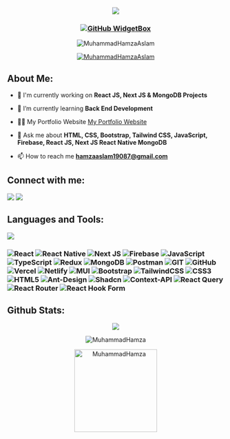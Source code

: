 <h3 align="center">

![](https://capsule-render.vercel.app/api?type=waving&color=gradient&height=100&section=header)

</h3>

<!-- <h1 align="center">Hi 👋, I'm Muhammad Hamza</h1> -->
<!-- <h3 align="center">I'm a Full Stack Developer building cutting-edge websites that enhance user experiences. I blend technology and creativity to deliver innovative solutions.</h3> -->

<!-- <div align='center'><img align="center" src="https://readme-typing-svg.herokuapp.com?font=Fira+Code&weight=600&size=24&duration=3500&pause=500&color=151CF7&center=true&vCenter=true&width=435&lines=Full+Stack+Developer+👨🏻‍💻;MERN+Stack+Developer+👨🏻‍💻;Problem+Solver+💡" alt="Typing SVG" /></div> -->

<h3 align="center">
 
[![GitHub WidgetBox](https://github-widgetbox.vercel.app/api/profile?username=MuhammadHamzaAslam&data=repositories,stars,commits&theme=light&hide_border=true)](https://github.com/Jurredr/github-widgetbox)

</h3>

<p align="center"> <img src="https://komarev.com/ghpvc/?username=MuhammadHamzaAslam&label=Profile%20views&color=0e75b6&style=flat" alt="MuhammadHamzaAslam" /> </p>

<p align="center"> <a href="https://github.com/ryo-ma/github-profile-trophy"><img src="https://github-profile-trophy.vercel.app/?username=MuhammadHamzaAslam" alt="MuhammadHamzaAslam" /></a> </p>

<!-- <img align="right" width="400" src="https://unblast.com/wp-content/uploads/2022/08/Programmer-Illustration.jpg"> -->

<h2 align="left">About Me:</h2>

- 🔭 I'm currently working on **React JS, Next JS & MongoDB Projects**

- 🌱 I’m currently learning **Back End Development**

- 👨‍💻 My Portfolio Website [My Portfolio Website](https://github.com/MuhammadHamzaAslamAslam/Personal-Portfolio)

- 💬 Ask me about **HTML, CSS, Bootstrap, Tailwind CSS, JavaScript, Firebase, React JS, Next JS React Native MongoDB**

- 📫 How to reach me **hamzaaslam19087@gmail.com**

<h2 align="left">Connect with me:</h2>

<p align="left">
<a href="https://www.linkedin.com/in/muhammad-hamza-7417992b6/" target="blank"><img src="https://skillicons.dev/icons?i=linkedin" /></a>
<a href="https://www.instagram.com/itx_hamza__dev/" target="blank"><img src="https://skillicons.dev/icons?i=instagram" /></a>
</p>


<h2 align="left">Languages and Tools:</h2>

<p align='left'>
  <img src="https://skillicons.dev/icons?i=react,next,firebase,js,ts,redux,mongodb,postman,git,github,vercel,netlify,mui,bootstrap,tailwind,css,html" />
</p>

<h3>
 
 ![React](https://img.shields.io/badge/react-%2320232a.svg?style=for-the-badge&logo=react&logoColor=%2361DAFB) ![React Native](https://img.shields.io/badge/react_native-%2320232a.svg?style=for-the-badge&logo=react&logoColor=%2361DAFB) ![Next JS](https://img.shields.io/badge/Next-black?style=for-the-badge&logo=next.js&logoColor=white) ![Firebase](https://img.shields.io/badge/firebase-%23039BE5.svg?style=for-the-badge&logo=firebase) ![JavaScript](https://img.shields.io/badge/javascript-%23323330.svg?style=for-the-badge&logo=javascript&logoColor=%23F7DF1E) ![TypeScript](https://img.shields.io/badge/typescript-%23007ACC.svg?style=for-the-badge&logo=typescript&logoColor=white) ![Redux](https://img.shields.io/badge/redux-%23593d88.svg?style=for-the-badge&logo=redux&logoColor=white) ![MongoDB](https://img.shields.io/badge/MongoDB-%234ea94b.svg?style=for-the-badge&logo=mongodb&logoColor=white) ![Postman](https://img.shields.io/badge/Postman-FF6C37?style=for-the-badge&logo=postman&logoColor=white) ![GIT](https://img.shields.io/badge/Git-fc6d26?style=for-the-badge&logo=git&logoColor=white) ![GitHub](https://img.shields.io/badge/GitHub-%23121011.svg?style=for-the-badge&logo=github&logoColor=white) ![Vercel](https://img.shields.io/badge/vercel-%23000000.svg?style=for-the-badge&logo=vercel&logoColor=white) ![Netlify](https://img.shields.io/badge/netlify-%23000000.svg?style=for-the-badge&logo=netlify&logoColor=#00C7B7) ![MUI](https://img.shields.io/badge/MUI-%230081CB.svg?style=for-the-badge&logo=material-ui&logoColor=white) ![Bootstrap](https://img.shields.io/badge/bootstrap-%238511FA.svg?style=for-the-badge&logo=bootstrap&logoColor=white) ![TailwindCSS](https://img.shields.io/badge/tailwindcss-%2338B2AC.svg?style=for-the-badge&logo=tailwind-css&logoColor=white) ![CSS3](https://img.shields.io/badge/css3-%231572B6.svg?style=for-the-badge&logo=css3&logoColor=white) ![HTML5](https://img.shields.io/badge/html5-%23E34F26.svg?style=for-the-badge&logo=html5&logoColor=white) ![Ant-Design](https://img.shields.io/badge/-AntDesign-%230170FE?style=for-the-badge&logo=ant-design&logoColor=white)  ![Shadcn](https://img.shields.io/badge/shadcn/ui-%2320232a.svg?style=for-the-badge) ![Context-API](https://img.shields.io/badge/Context--Api-000000?style=for-the-badge&logo=react) ![React Query](https://img.shields.io/badge/-React%20Query-FF4154?style=for-the-badge&logo=react%20query&logoColor=white) ![React Router](https://img.shields.io/badge/React_Router-CA4245?style=for-the-badge&logo=react-router&logoColor=white) ![React Hook Form](https://img.shields.io/badge/React%20Hook%20Form-%23EC5990.svg?style=for-the-badge&logo=reacthookform&logoColor=white)

</h3>

<h2 align="left">Github Stats:</h2>

<p align="center"><img src="https://github-readme-streak-stats.herokuapp.com/?user=MuhammadHamzaAslam"/></p>

<p align="center"><img src="https://github-readme-stats.vercel.app/api?username=MuhammadHamzaAslam&show_icons=true&locale=en&theme=bg_color=bg_color=FFFFF&title_color=007cff&icon_color=000" alt="MuhammadHamza" />
</p>

<p align="center"><img src="https://github-readme-stats.vercel.app/api/top-langs?username=MuhammadHamzaAslam&show_icons=true&locale=en&layout=compact&theme=bg_color=bg_color=FFFFF&title_color=007cff&icon_color=000" alt="MuhammadHamza" height="192px"/>
</p>


